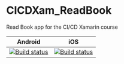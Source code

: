 # CICDXam_ReadBook
Read Book app for the CI/CD Xamarin course

|Android|iOS|
|---|---|
|[![Build status](https://build.appcenter.ms/v0.1/apps/f2e8099c-d3cf-454a-8ebe-b2028d4fe6b9/branches/dev/badge)](https://appcenter.ms)|[![Build status](https://build.appcenter.ms/v0.1/apps/5928f6da-14a6-47fe-9b00-9f11a3611653/branches/dev/badge)](https://appcenter.ms)|
